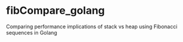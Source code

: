 # fibCompare_golang
Comparing performance implications of stack vs heap using Fibonacci sequences in Golang
